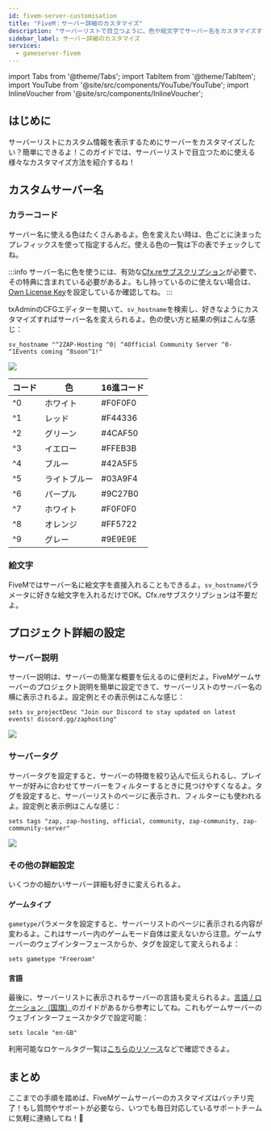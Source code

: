 ```yaml
---
id: fivem-server-customisation
title: "FiveM：サーバー詳細のカスタマイズ"
description: "サーバーリストで目立つように、色や絵文字でサーバー名をカスタマイズする方法をチェック → 今すぐ詳しく学ぼう"
sidebar_label: サーバー詳細のカスタマイズ
services:
  - gameserver-fivem
---
```


import Tabs from '@theme/Tabs';
import TabItem from '@theme/TabItem';
import YouTube from '@site/src/components/YouTube/YouTube';
import InlineVoucher from '@site/src/components/InlineVoucher';

## はじめに
サーバーリストにカスタム情報を表示するためにサーバーをカスタマイズしたい？簡単にできるよ！このガイドでは、サーバーリストで目立つために使える様々なカスタマイズ方法を紹介するね！



<InlineVoucher />



## カスタムサーバー名

### カラーコード

サーバー名に使える色はたくさんあるよ。色を変えたい時は、色ごとに決まったプレフィックスを使って指定するんだ。使える色の一覧は下の表でチェックしてね。

:::info
サーバー名に色を使うには、有効な[Cfx.reサブスクリプション](https://portal.cfx.re/subscriptions)が必要で、その特典に含まれている必要があるよ。もし持っているのに使えない場合は、[Own License Key](fivem-licensekey.md)を設定しているか確認してね。
:::

txAdminのCFGエディターを開いて、`sv_hostname`を検索し、好きなようにカスタマイズすればサーバー名を変えられるよ。色の使い方と結果の例はこんな感じ：
```
sv_hostname "^2ZAP-Hosting ^0| ^4Official Community Server ^0- ^1Events coming ^8soon^1!"
```

![](https://github.com/zaphosting/docs/assets/42719082/32bbf492-9ee0-4c78-a391-9c44120369c2)



| コード | 色          | 16進コード |
| ------ | ----------- | ---------- |
| ^0     | ホワイト    | #F0F0F0    |
| ^1     | レッド      | #F44336    |
| ^2     | グリーン    | #4CAF50    |
| ^3     | イエロー    | #FFEB3B    |
| ^4     | ブルー      | #42A5F5    |
| ^5     | ライトブルー| #03A9F4    |
| ^6     | パープル    | #9C27B0    |
| ^7     | ホワイト    | #F0F0F0    |
| ^8     | オレンジ    | #FF5722    |
| ^9     | グレー      | #9E9E9E    |

### 絵文字

FiveMではサーバー名に絵文字を直接入れることもできるよ。`sv_hostname`パラメータに好きな絵文字を入れるだけでOK。Cfx.reサブスクリプションは不要だよ。



## プロジェクト詳細の設定

### サーバー説明

サーバー説明は、サーバーの簡潔な概要を伝えるのに便利だよ。FiveMゲームサーバーのプロジェクト説明を簡単に設定できて、サーバーリストのサーバー名の横に表示されるよ。設定例とその表示例はこんな感じ：

```
sets sv_projectDesc "Join our Discord to stay updated on latest events! discord.gg/zaphosting"
```

![](https://github.com/zaphosting/docs/assets/42719082/32bbf492-9ee0-4c78-a391-9c44120369c2)

### サーバータグ

サーバータグを設定すると、サーバーの特徴を絞り込んで伝えられるし、プレイヤーが好みに合わせてサーバーをフィルターするときに見つけやすくなるよ。タグを設定すると、サーバーリストのページに表示され、フィルターにも使われるよ。設定例と表示例はこんな感じ：

```
sets tags "zap, zap-hosting, official, community, zap-community, zap-community-server"
```

![](https://github.com/zaphosting/docs/assets/42719082/33407e9f-9e28-4264-9b13-e946ed5b434a)

### その他の詳細設定

いくつかの細かいサーバー詳細も好きに変えられるよ。

#### ゲームタイプ

`gametype`パラメータを設定すると、サーバーリストのページに表示される内容が変わるよ。これはサーバー内のゲームモード自体は変えないから注意。ゲームサーバーのウェブインターフェースからか、タグを設定して変えられるよ：

```
sets gametype "Freeroam"
```

#### 言語

最後に、サーバーリストに表示されるサーバーの言語も変えられるよ。[言語 / ロケーション（国旗）](fivem-locale.md)のガイドがあるから参考にしてね。これもゲームサーバーのウェブインターフェースかタグで設定可能：

```
sets locale "en-GB"
```

利用可能なロケールタグ一覧は[こちらのリソース](https://github.com/TiagoDanin/Locale-Codes#locale-list)などで確認できるよ。



## まとめ

ここまでの手順を踏めば、FiveMゲームサーバーのカスタマイズはバッチリ完了！もし質問やサポートが必要なら、いつでも毎日対応しているサポートチームに気軽に連絡してね！🙂

<InlineVoucher />